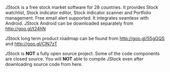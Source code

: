 JStock is a free stock market software for 28 countries. It provides Stock watchlist, Stock indicator editor, Stock indicator scanner and Portfolio management. Free email alert supported. It integrates seamless with Android. JStock Android can be downloaded separately from http://goo.gl/t24hN

JStock long term product roadmap can be found from http://goo.gl/55gGQS and http://goo.gl/ClN7zT

JStock is **NOT** a fully open source project. Some of the code components are closed source. You will **NOT** able to compile JStock even after downloading source code from here.
